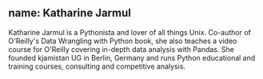 name: Katharine Jarmul
---
Katharine Jarmul is a Pythonista and lover of all things Unix. Co-author of O'Reilly's Data Wrangling with Python book, she also teaches a video course for O'Reilly covering in-depth data analysis with Pandas. She founded kjamistan UG in Berlin, Germany and runs Python educational and training courses, consulting and competitive analysis.